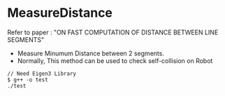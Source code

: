 # MeasureDistance
Refer to paper : "ON FAST COMPUTATION OF DISTANCE BETWEEN LINE SEGMENTS"

* Measure Minumum Distance between 2 segments.
* Normally, This method can be used to check self-collision on Robot


```
// Need Eigen3 Library
$ g++ -o test
./test
```